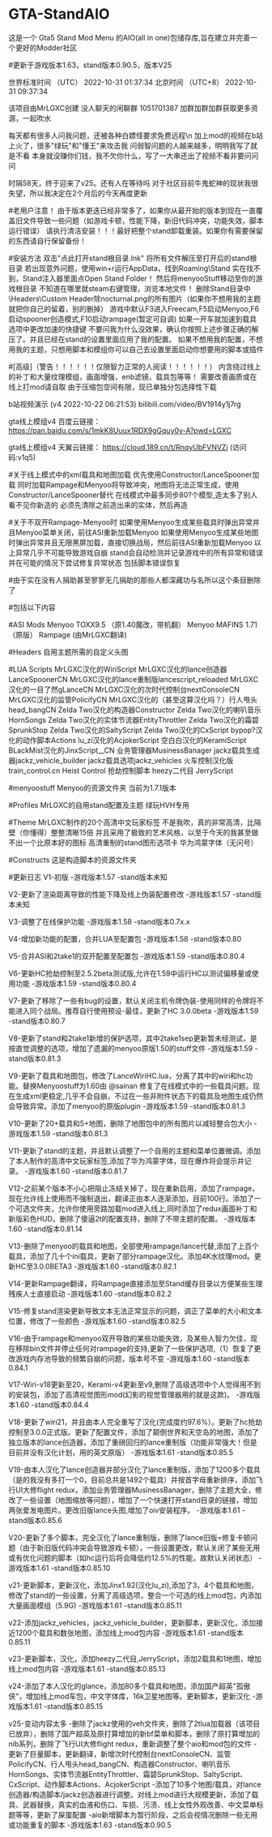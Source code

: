 # GTA-StandAIO
这是一个 Gta5 Stand Mod Menu 的AIO(all in one)包储存库,旨在建立并完善一个更好的Modder社区

#更新于游戏版本1.63，stand版本0.90.5，版本V25

 世界标准时间
（UTC）	2022-10-31 01:37:34
 北京时间
（UTC+8）	2022-10-31 09:37:34

该项目由MrLGXC创建
没人聊天的闲聊群 1051701387
加群加群加群获取更多资源，一起吹水

每天都有很多人问我问题，还被各种白嫖怪要求免费远程\n
加上mod的视频在b站上火了，很多"绿玩"和"懂王"来攻击我
问弱智问题的人越来越多，明明我写了就是不看
本身就没赚你们钱，我不欠你什么，写了一大串还出了视频不看非要问问问

时隔58天，终于迎来了v25。还有人在等待吗
对于社区目前牛鬼蛇神的现状我很失望，所以我决定在2个月后的今天再度更新



#老用户注意！
由于版本更迭已经非常多了，如果你从最开始的版本到现在一直覆盖旧文件导致一些问题（如游戏卡顿，性能下降，新旧代码冲突，功能失效，脚本运行错误）
请执行清洁安装！！！最好把整个stand卸载重装。如果你有需要保留的东西请自行保留备份！

#安装方法
 双击"点此打开stand根目录.lnk"
 将所有文件解压至打开后的stand根目录
 若出现意外问题，使用win+r运行AppData，找到Roaming\Stand
 实在找不到，Stand注入器里面点Open Stand Folder！
 然后将menyooStuff移动至你的游戏根目录
 不知道在哪里就steam右键管理，浏览本地文件！
 删除Stand目录中\Headers\Custom Header除nocturnal.png的所有图片（如果你不想用我的主题就把你自己的留着，别的删掉）
 游戏中默认F3进入Freecam,F5启动Menyoo,F6启动spooner创造模式,F10启动rampage(暂定可自调)
 如果一开车就加速到载具选项中更改加速的快捷键
不要问我为什么没效果，确认你按照上述步骤正确的解压了。并且已经在stand的设置里面应用了我的配置。
如果不想用我的配置，不想用我的主题，只想用脚本和模组你可以自己去设置里面启动你想要用的脚本或插件



#[高级]（警告！！！！！！仅限智力正常的人阅读！！！！！！）
内含绕过线上的补丁和大量纹理模组，画面增强，enb滤镜，载具包等等！
需要改善画质或在线上打mod请自取
由于压缩包空间有限，现已单独分包选择性下载

b站视频演示 (v4 2022-10-22 06:21:53) bilibili.com/video/BV1914y1j7rg

gta线上模组v4 百度云链接： https://pan.baidu.com/s/1mkK8Uuux1RDX9gGquy0y-A?pwd=LGXC 

gta线上模组v4 天翼云链接： https://cloud.189.cn/t/RnqyUbFVNVZj (访问码:v1q5)



#关于线上模式中的xml载具和地图加载
 优先使用Constructor/LanceSpooner加载
 同时加载Rampage和Menyoo将导致冲突，地图将无法正常生成，使用Constructor/LanceSpooner替代
 在线模式中最多同步80?个模型,造太多了别人看不见你新造的
 必须先清除之前造出来的实体，然后再造

#关于不双开Rampage-Menyoo时
 如果使用Menyoo生成某些载具时弹出异常并且Menyoo菜单关闭，前往ASI重新加载Menyoo
 如果使用Menyoo生成某些地图时弹出异常并且无限黑屏加载，直接切换战局，然后前往ASI重新加载Menyoo
 以上异常几乎不可能导致游戏自崩
 stand会自动检测并记录游戏中的所有异常和错误
 并在可能的情况下尝试修复异常状态
 包括脚本错误恢复

#由于实在没有人捐助甚至寥寥无几捐助的那些人都深藏功与名所以这个条目删除了

#包括以下内容

#ASI Mods
 Menyoo TOXX9.5 （原1.40魔改，带机翻） 
 Menyoo MAFINS 1.71 （原版）
 Rampage (由MrLGXC翻译)

#Headers
 自用主题所需的自定义头图

#LUA Scripts
 MrLGXC汉化的WiriScript
 MrLGXC汉化的lance创造器LanceSpoonerCN
 MrLGXC汉化的lance重制版lancescript_reloaded
 MrLGXC汉化的一目了然gLanceCN
 MrLGXC汉化的次时代控制台nextConsoleCN
 MrLGXC汉化的监管PolicifyCN
 MrLGXC汉化的（甚至这算汉化吗？）行人甩头head_bangCN
 Zelda Two汉化的构造器Constructor
 Zelda Two汉化的喇叭音乐HornSongs
 Zelda Two汉化的实体节流器EntityThrottler
 Zelda Two汉化的霜碧SprunkStop
 Zelda Two汉化的SaltyScript
 Zelda Two汉化的CxScript
 bypop?汉化的动作脚本Actions
 lu_zi汉化的AcjokerScript
 空白白汉化的KeramiScript
 BLackMist汉化的JinxScript__CN
 业务管理器MusinessBanager
 jackz载具生成器jackz_vehicle_builder
 jackz载具选项jackz_vehicles
 火车控制汉化版train_control.cn
 Heist Control 抢劫控制脚本
 heezy二代目
 JerryScript

#menyoostuff
 Menyoo的资源文件夹
 当前为1.7.1版本

#Profiles
 MrLGXC的自用stand配置及主题
 绿玩HVH专用

#Theme
 MrLGXC制作的20个高清中文玩家标签
 不是我吹，真的非常高清，比隔壁（你懂得）整整清晰15倍
 并且采用了极致的艺术风格，以至于今天的我甚至做不出一个比原本好的图标
 高清重制的stand图形选项卡
 华为鸿蒙字体（无问号）

#Constructs
 这是构造脚本的资源文件夹
 
#更新日志
V1-初版
  -游戏版本1.57
  -stand版本未知

V2-更新了渲染距离导致的性能下降及线上伪装配置修改
  -游戏版本1.57
  -stand版本未知

V3-调整了在线保护功能
  -游戏版本1.58
  -stand版本0.7x.x

V4-增加新功能的配置，合并LUA至配置包
  -游戏版本1.58
  -stand版本0.80

V5-合并ASI和2take1的双开配置至配置包
  -游戏版本1.59
  -stand版本0.80.4

V6-更新HC抢劫控制至2.5.2beta测试版,允许在1.59中运行HC以测试偏移量或使用功能
  -游戏版本1.59
  -stand版本0.80.4

V7-更新了移除了一些有bug的设置，默认关闭主机令牌伪装-使用同样的令牌将不能进入同个战局。推荐自行使用预设-最佳，更新了HC 3.0.0beta
  -游戏版本1.59
  -stand版本0.80.7

V8-更新了stand和2take1新增的保护选项，其中2take1sep更新暂未经测试，是按直觉调整的选项，增加了遗漏的menyoo原版1.50的stuff文件
  -游戏版本1.59
  -stand版本0.81.3

V9-更新了载具和地图包，修改了LanceWiriHC.lua，分离了其中的wiri和hc功能。替换Menyoostuff为1.60由 @sainan 修复了在线模式中的一些载具问题。现在生成xml更稳定,几乎不会自崩，不过在一些非附件状态下的载具及地图生成仍然会导致异常。添加了menyoo的原版plugin
  -游戏版本1.59
  -stand版本0.81.3

V10-更新了20+载具和5+地图，删除了地图包中的所有图片以减轻整合包大小
   -游戏版本1.59
   -stand版本0.81.3

V11-更新了stand的主题，并且默认调整了一个自用的主题和菜单位置微调。添加了本人制作的高清中文玩家标签,添加了华为鸿蒙字体，现在爆炸将会提示并记录。
   -游戏版本1.60
   -stand版本0.81.7

V12-之前某个版本不小心把阻止冻结关掉了，现在重新启用，添加了rampage，现在允许线上使用而不强制退出，翻译正由本人逐渐添加，目前100行。添加了一个可选文件夹，允许你使用旁路加载mod进入线上,同时添加了redux画面补丁和新版彩色HUD。删除了傻逼2t的配置支持，删除了不带主题的配置。
   -游戏版本1.60
   -stand版本0.81.14

V13-删除了menyoo的载具和地图，全部使用rampage/lance代替,添加了上百个载具，添加了几十个ini载具，更新了部分rampage汉化。添加4K水纹理mod。更新HC至3.0.0BETA3
   -游戏版本1.60
   -stand版本0.82.1

V14-更新Rampage翻译，将Rampage直接添加至Stand缓存目录以方便某些生理残疾人士直接启动
   -游戏版本1.60
   -stand版本0.82.2

V15-修复stand渲染更新导致文本无法正常显示的问题，调正了菜单的大小和文本位置，修改了一些颜色
   -游戏版本1.60
   -stand版本0.82.5

V16-由于rampage和menyoo双开导致的某些功能失效，及某些人智力欠佳，现在移除bin文件并停止任何对rampage的支持,更新了一些保护选项,（1）恢复了更改游戏内存池导致的频繁自崩的问题，版本号不变
   -游戏版本1.60
   -stand版本0.84.1

V17-Wiri-v18更新至20，Kerami-v4更新至v9,删除了高级选项中个人觉得用不到的安装包，添加了高清视觉图形mod(幻影的视觉管理器用的就是这款)。
   -游戏版本1.60
   -stand版本0.84.4

V18-更新了wiri21，并且由本人完全重写了汉化(完成度约97.6%）。更新了hc抢劫控制至3.0.0正式版。更新了配置文件，添加了颠倒世界和天空岛的地图，添加了独立版本的lance创造器，添加了重磅回归的lance重制版（功能非常强大！但是目前并没有汉化计划，用的英文原版）
   -游戏版本1.61
   -stand版本0.85.5

V19-由本人汉化了lance创造器并部分汉化了lance重制版，添加了1200多个载具（是的我没有多打一个0，目前总共是1492个载具）并按首字母重新排序，添加飞行UI大修flight redux，添加业务管理器MusinessBanager，删除了主题大全，修改了一些设置（地图缩放等问题），增加了一个快速打开stand目录的链接，增加两张爱发电图片。更改旧版lance头图,增加了oiv安装程序。
   -游戏版本1.61
   -stand版本0.85.6

V20-更新了多个脚本，完全汉化了lance重制版，删除了lance旧版=修复卡顿问题（由于新旧版代码冲突会导致游戏卡顿），一些设置更改，默认关闭了某些无用或有优化问题的脚本（如hc运行后将会降低约12.5%的性能，故默认关闭状态）
    -游戏版本1.61
    -stand版本0.85.10

v21-更新脚本，更新汉化，添加Jinx1.92(汉化lu_zi),添加了3，4个载具和地图，修改了stand的一些设置，分离了高级选项，整合一个可选的线上mod包，内添加大量画面模组（5.9G)
   -游戏版本1.61
   -stand版本0.85.11

v22-添加jackz_vehicles，jackz_vehicle_builder，更新脚本，更新汉化，添加接近1200个载具和数张地图，添加线上mod包内容
   -游戏版本1.61
   -stand版本0.85.11

v23-更新脚本，汉化，添加heezy二代目,JerryScript，添加2载具和1地图，增加线上mod包内容
   -游戏版本1.61
   -stand版本0.85.13

v24-添加了本人汉化的glance，添加80多个载具和地图，添加国产超英"孤傲侠"，增加线上mod车包，中文字体库，16k卫星地图等。更新脚本，更新汉化
   -游戏版本1.61
   -stand版本0.85.15

v25-变动内容太多
   -删除了jackz使用的veh文件夹，删除了2tlua加载器（该项目已放弃），删除了国产超英及原打算增加的新bf菜单和脚本，删除了原打算增加的nib系列，删除了飞行UI大修flight redux，重新调整了整个aio和mod包的文件
   -更新了巨量脚本，更新翻译，新增次时代控制台nextConsoleCN、监管PolicifyCN、行人甩头head_bangCN、构造器Constructor、喇叭音乐HornSongs、实体节流器EntityThrottler、霜碧SprunkStop、SaltyScript、CxScript、动作脚本Actions、AcjokerScript
   -添加了10多个地图/载具，对lance创造器/构造脚本/jackz创造器进行调整。对线上mod进行大规模更新，添加了载具、武器替换，真实的血液和伤口、车损、污渍、线上女性外观改善、中文菜单标题等等，更新了屎蛋配置
   -aio新增脚本为暂行阶段，之后会视情况删除一些无用或功能重复的脚本
   -游戏版本1.63
   -stand版本0.90.5
